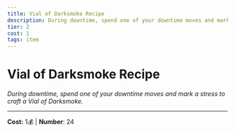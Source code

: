 ```yaml
---
title: Vial of Darksmoke Recipe
description: During downtime, spend one of your downtime moves and mark a stress to craft a Vial of Darksmoke.
tier: 2
cost: 1
tags: item
---
```

# Vial of Darksmoke Recipe

_During downtime, spend one of your downtime moves and mark a stress to craft a Vial of Darksmoke._

___
**Cost:** 1💰 | **Number**: 24
